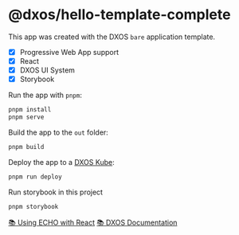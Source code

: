# @dxos/hello-template-complete

This app was created with the DXOS `bare` application template.

- [x] Progressive Web App support
- [x] React
- [x] DXOS UI System
- [x] Storybook

Run the app with `pnpm`:

```bash
pnpm install
pnpm serve
```

Build the app to the `out` folder:

```bash
pnpm build
```

Deploy the app to a [DXOS Kube](https://docs.dxos.org/guide/kube):

```bash
pnpm run deploy
```

Run storybook in this project

```bash
pnpm storybook
```

[📚 Using ECHO with React](https://docs.dxos.org/guide/echo/react)
[📚 DXOS Documentation](https://docs.dxos.org)
